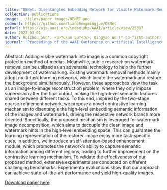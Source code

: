 ```yaml
---
title: "DENet: Disentangled Embedding Network for Visible Watermark Removal"
collection: publications
image: ../files/paper_images/DENET.png
codeurl: https://github.com/lianchengmingjue/DENet
pdfurl: https://ojs.aaai.org/index.php/AAAI/article/view/25337
date: 2023-03-01
author: Ruizhou Sun*, <u>Yukun Su*</u>, Qingyao Wu (* co-first author)
journal: 'Proceedings of the AAAI Conference on Artificial Intelligence (AAAI2023) **Oral**'
---
```


Abstract: Adding visible watermark into image is a common copyright protection method of medias. Meanwhile, public research on watermark removal can be utilized as an adversarial technology to help the further development of watermarking. Existing watermark removal methods mainly adopt multi-task learning networks, which locate the watermark and restore the background simultaneously. However, these approaches view the task as an image-to-image reconstruction problem, where they only impose supervision after the final output, making the high-level semantic features shared between different tasks. To this end, inspired by the two-stage coarse-refinement network, we propose a novel contrastive learning mechanism to disentangle the high-level embedding semantic information of the images and watermarks, driving the respective network branch more oriented. Specifically, the proposed mechanism is leveraged for watermark image decomposition, which aims to decouple the clean image and watermark hints in the high-level embedding space. This can guarantee the learning representation of the restored image enjoy more task-specific cues. In addition, we introduce a self-attention-based enhancement module, which promotes the network's ability to capture semantic information among different regions, leading to further improvement on the contrastive learning mechanism. To validate the effectiveness of our proposed method, extensive experiments are conducted on different challenging benchmarks. Experimental evaluations show that our approach can achieve state-of-the-art performance and yield high-quality images.

[Download paper here](https://ojs.aaai.org/index.php/AAAI/article/view/25337)

